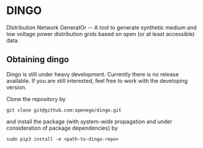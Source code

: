 DINGO
=====
DIstribution Network GeneratOr -- A tool to generate synthetic medium and low
voltage power distribution grids based on open (or at least accessible) data.

Obtaining dingo
---------------

Dingo is still under heavy development. Currently there is no release available.
If you are still interested, feel free to work with the developing version.

Clone the repository by 

```
git clone git@github.com:openego/dingo.git
```

and install the package (with system-wide propagation and under consideration of
package dependencies) by

```
sudo pip3 install -e <path-to-dingo-repo>
```